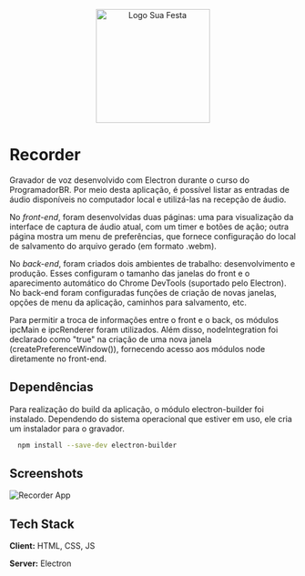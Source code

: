 <p align="center">
  <img style="width: 200px;" src="https://user-images.githubusercontent.com/70289587/146416810-dc5e180c-b484-481d-a877-c6e1d1905e47.png" alt="Logo Sua Festa"/>
</p>

# Recorder

Gravador de voz desenvolvido com Electron durante o curso do ProgramadorBR. Por meio desta aplicação, é possível listar as entradas de áudio disponíveis no computador local e utilizá-las na recepção de áudio.

No *front-end*, foram desenvolvidas duas páginas: uma para visualização da interface de captura de áudio atual, com um timer e botões de ação; outra página mostra um menu de preferências, que fornece configuração do local de salvamento do arquivo gerado (em formato .webm).

No *back-end*, foram criados dois ambientes de trabalho: desenvolvimento e produção. Esses configuram o tamanho das janelas do front e o aparecimento automático do Chrome DevTools (suportado pelo Electron). No back-end foram configuradas funções de criação de novas janelas, opções de menu da aplicação, caminhos para salvamento, etc.

Para permitir a troca de informações entre o front e o back, os módulos ipcMain e ipcRenderer foram utilizados. Além disso, nodeIntegration foi declarado como "true" na criação de uma nova janela (createPreferenceWindow()), fornecendo acesso aos módulos node diretamente no front-end.
## Dependências

Para realização do build da aplicação, o módulo electron-builder foi instalado. Dependendo do sistema operacional que estiver em uso, ele cria um instalador para o gravador.
```bash
  npm install --save-dev electron-builder
```
    
## Screenshots

![Recorder App](https://user-images.githubusercontent.com/70289587/146416720-13b90899-1593-49aa-b6be-5c869978413e.png)

## Tech Stack

**Client:** HTML, CSS, JS

**Server:** Electron

